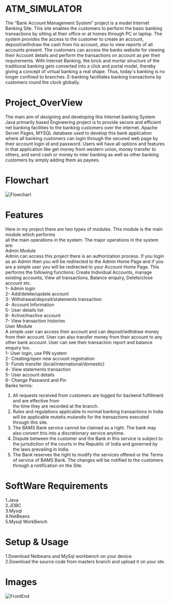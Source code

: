 # ATM_SIMULATOR
The “Bank Account Management System” project is a model Internet Banking Site. This site 
enables the customers to perform the basic banking transactions by sitting at their office or at 
homes through PC or laptop. The system provides the access to the customer to create an account, 
deposit/withdraw the cash from his account, also to view reports of all accounts present. The 
customers can access the banks website for viewing their Account details and perform the 
transactions on account as per their requirements. With Internet Banking, the brick and mortar 
structure of the traditional banking gets converted into a click and portal model, thereby giving a 
concept of virtual banking a real shape. Thus, today's banking is no longer confined to branches. 
E-banking facilitates banking transactions by customers round the clock globally. 

# Project_OverView
The main aim of designing and developing this Internet banking System Java primarily based 
Engineering project is to provide secure and efficient net banking facilities to the banking 
customers over the internet. Apache Server Pages, MYSQL database used to develop this bank 
application where all banking customers can login through the secured web page by their account 
login id and password. Users will have all options and features in that application like get money 
from western union, money transfer to others, and send cash or money to inter banking as well as 
other banking customers by simply adding them as payees. 

# Flowchart
![Flowchart](https://github.com/lunaticfringe18/ATM_SIMULATOR/assets/108046649/463397c8-63a3-4608-9204-949c879a68b2)  
# Features
Here in my project there are two types of modules. This module is the main module which performs   
all the main operations in the system. The major operations in the system are:   
Admin Module   
Admin can access this project there is an authorization process. If you login as an Admin then you 
will be redirected to the Admin Home Page and if you are a simple user you will be redirected to 
your Account Home Page. This performs the following functions: Create Individual Accounts, 
manage existing accounts, View all transactions, Balance enquiry, Delete/close account etc.   
1- Admin login   
2- Add/delete/update account   
3- Withdrawal/deposit/statements transaction  
4- Account Information   
5- User details list   
6- Active/Inactive account   
7- View transaction histories   
User Module   
A simple user can access their account and can deposit/withdraw money from their account. User 
can also transfer money from their account to any other bank account. User can see their 
transaction report and balance enquiry too.   
1- User login, use PIN system   
2- Creating/open new account registration   
3- Funds transfer (local/international/domestic)   
4- View statements transaction   
5- User account details   
6- Change Password and Pin   
Banks terms:   
1. All requests received from customers are logged for backend fulfillment and are effective from   
the time they are recorded at the branch.   
2. Rules and regulations applicable to normal banking transactions in India will be applicable 
mutatis mutandis for the transactions executed through this site.   
3. The BAMS Bank service cannot be claimed as a right. The bank may also convert this into a 
discretionary service anytime.   
4. Dispute between the customer and the Bank in this service is subject to the jurisdiction of the 
courts in the Republic of India and governed by the laws prevailing in India.   
5. The Bank reserves the right to modify the services offered or the Terms of service of BAMS 
Bank. The changes will be notified to the customers through a notification on the Site.  

# SoftWare Requirements
1.Java  
2.JDBC  
3.Mysql  
4.NetBeans  
5.Mysql WorkBench  

# Setup & Usage
1.Download Netbeans and MySql workbench on your device.  
2.Download the source code from masters branch and upload it on your ide.  

# Images
![FrontEnd](https://github.com/lunaticfringe18/ATM_SIMULATOR/assets/108046649/f539ac9b-94e5-46a6-b0a4-e0723b627caa)





















